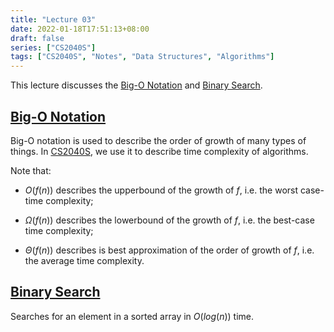 ```yaml
---
title: "Lecture 03"
date: 2022-01-18T17:51:13+08:00
draft: false
series: ["CS2040S"]
tags: ["CS2040S", "Notes", "Data Structures", "Algorithms"]
---
```


This lecture discusses the [Big-O Notation](./lecture_03/big_o_notation) and [Binary Search](./lecture_03/binary_search).

## [Big-O Notation](./lecture_03/big_o_notation)

Big-O notation is used to describe the order of growth of many types of things. In [CS2040S](..), we use it to describe time complexity of algorithms. 

Note that:

- $O(f(n))$ describes the upperbound of the growth of $f$, i.e. the worst case-time complexity;

- $\Omega(f(n))$ describes the lowerbound of the growth of $f$, i.e. the best-case time complexity;

- $\Theta(f(n))$ describes is best approximation of the order of growth of $f$, i.e. the average time complexity. 

## [Binary Search](./lecture_03/binary_search)

Searches for an element in a sorted array in $O(log(n))$ time. 

